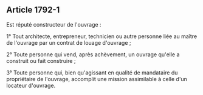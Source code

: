 Article 1792-1
----
Est réputé constructeur de l'ouvrage :

1° Tout architecte, entrepreneur, technicien ou autre personne liée au maître de
l'ouvrage par un contrat de louage d'ouvrage ;

2° Toute personne qui vend, après achèvement, un ouvrage qu'elle a construit ou
fait construire ;

3° Toute personne qui, bien qu'agissant en qualité de mandataire du propriétaire
de l'ouvrage, accomplit une mission assimilable à celle d'un locateur d'ouvrage.
